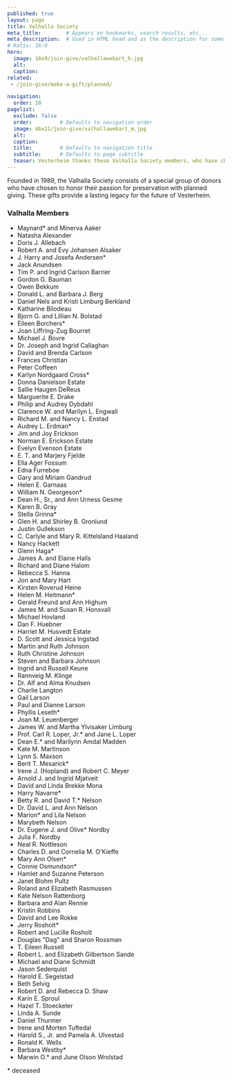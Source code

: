 ```yaml
---
published: true
layout: page
title: Valhalla Society
meta_title:        # Appears on bookmarks, search results, etc...
meta_description:  # Used in HTML head and as the description for some search engines
# Ratio: 16:9 
hero:
  image: 16x9/join-give/valhallawebart_h.jpg
  alt:
  caption:
related:
 - /join-give/make-a-gift/planned/

navigation:
  order: 30
pagelist:
  exclude: false
  order:         # Defaults to navigation order  
  image: 46x21/join-give/valhallawebart_m.jpg
  alt:
  caption:
  title:         # Defaults to navigation title
  subtitle:      # Defaults to page subtitle
  teaser: Vesterheim thanks these Valhalla Society members, who have chosen to honor their passion for preservation with planned giving.
---
```

Founded in 1989, the Valhalla Society consists of a special group of donors who have chosen to honor their passion for preservation with planned giving. These gifts provide a lasting legacy for the future of Vesterheim.  

### Valhalla Members

- Maynard* and Minerva Aaker
- Natasha Alexander
- Doris J. Allebach
- Robert A. and Evy Johansen Alsaker
- J. Harry and Josefa Andersen*
- Jack Anundsen
- Tim P. and Ingrid Carlson Barrier
- Gordon G. Bauman
- Owen Bekkum
- Donald L. and Barbara J. Berg
- Daniel Nels and Kristi Limburg Berkland
- Katharine Bilodeau
- Bjorn G. and Lillian N. Bolstad
- Eileen Borchers*
- Joan Liffring-Zug Bourret
- Michael J. Bovre
- Dr. Joseph and Ingrid Callaghan
- David and Brenda Carlson
- Frances Christian
- Peter Coffeen
- Karlyn Nordgaard Cross*
- Donna Danielson Estate
- Sallie Haugen DeReus
- Marguerite E. Drake
- Philip and Audrey Dybdahl
- Clarence W. and Marilyn L. Engwall
- Richard M. and Nancy L. Enstad
- Audrey L. Erdman*
- Jim and Joy Erickson
- Norman E. Erickson Estate
- Evelyn Evenson Estate
- E. T. and Marjery Fjelde
- Ella Ager Fossum
- Edna Furreboe
- Gary and Miriam Gandrud
- Helen E. Garnaas
- William N. Georgeson*
- Dean H., Sr., and Ann Urness Gesme
- Karen B. Gray
- Stella Grinna*
- Glen H. and Shirley B. Gronlund
- Justin Gullekson
- C. Carlyle and Mary R. Kittelsland Haaland
- Nancy Hackett
- Glenn Haga*
- James A. and Elaine Halls
- Richard and Diane Halom
- Rebecca S. Hanna
- Jon and Mary Hart
- Kirsten Roverud Heine
- Helen M. Heitmann*
- Gerald Freund and Ann Highum
- James M. and Susan R. Honsvall
- Michael Hovland
- Dan F. Huebner
- Harriet M. Husvedt Estate
- D. Scott and Jessica Ingstad
- Martin and Ruth Johnson
- Ruth Christine Johnson
- Steven and Barbara Johnson
- Ingrid and Russell Keune
- Rannveig M. Klinge
- Dr. Alf and Alma Knudsen
- Charlie Langton
- Gail Larson
- Paul and Dianne Larson
- Phyllis Leseth*
- Joan M. Leuenberger
- James W. and Martha Ylvisaker Limburg
- Prof. Carl R. Loper, Jr.* and Jane L. Loper
- Dean E.* and Marilynn Amdal Madden
- Kate M. Martinson
- Lynn S. Maxson
- Berit T. Mesarick*
- Irene J. (Hopland) and Robert C. Meyer
- Arnold J. and Ingrid Mjatveit
- David and Linda Brekke Mona
- Harry Navarre*
- Betty R. and David T.* Nelson
- Dr. David L. and Ann Nelson
- Marion* and Lila Nelson
- Marybeth Nelson
- Dr. Eugene J. and Olive* Nordby
- Julia F. Nordby
- Neal R. Nottleson
- Charles D. and Cornelia M. O'Kieffe
- Mary Ann Olsen*
- Connie Osmundson*
- Hamlet and Suzanne Peterson
- Janet Blohm Pultz
- Roland and Elizabeth Rasmussen
- Kate Nelson Rattenborg
- Barbara and Alan Rennie
- Kristin Robbins
- David and Lee Rokke
- Jerry Rosholt*
- Robert and Lucille Rosholt
- Douglas "Dag" and Sharon Rossman
- T. Eileen Russell
- Robert L. and Elizabeth Gilbertson Sande
- Michael and Diane Schmidt
- Jason Sederquist
- Harold E. Segelstad
- Beth Selvig
- Robert D. and Rebecca D. Shaw
- Karin E. Sproul
- Hazel T. Stoeckeler
- Linda A. Sunde
- Daniel Thurmer
- Irene and Morten Tuftedal
- Harold S., Jr. and Pamela A. Ulvestad
- Ronald K. Wells
- Barbara Westby*
- Marwin O.* and June Olson Wrolstad

\* deceased